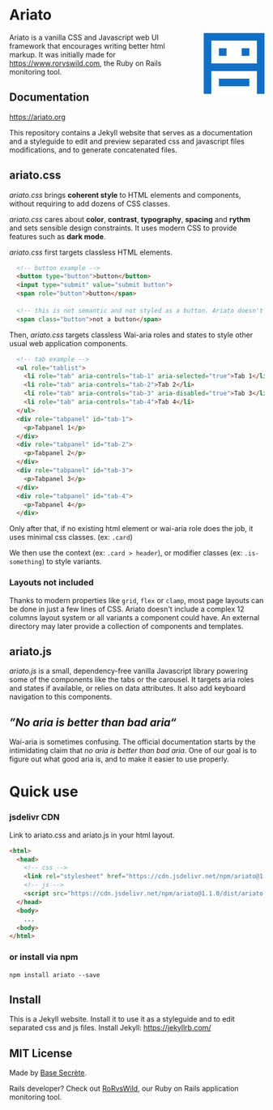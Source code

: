 # Ariato

<img align="right" width="120px" src="assets/images/ariato.png" style="margin: 0 0 48px 48px;" />

Ariato is a vanilla CSS and Javascript web UI framework that encourages writing better html markup. It was initially made for https://www.rorvswild.com, the Ruby on Rails monitoring tool.

## Documentation
https://ariato.org

This repository contains a Jekyll website that serves as a documentation and a styleguide to edit and preview separated css and javascript files modifications, and to generate concatenated files.

## ariato.css
*ariato.css* brings **coherent style** to HTML elements and components, without requiring to add dozens of CSS classes.

*ariato.css* cares about **color**, **contrast**, **typography**, **spacing** and **rythm** and sets sensible design constraints. It uses modern CSS to provide features such as **dark mode**.

*ariato.css* first targets classless HTML elements.

```html
  <!-- button example -->
  <button type="button">button</button>
  <input type="submit" value="submit button">
  <span role="button">button</span>

  <!-- this is not semantic and not styled as a button. Ariato doesn't include a .button class since there are already better ways. -->
  <span class="button">not a button</span>
```

Then, *ariato.css* targets classless Wai-aria roles and states to style other usual web application components.

```html
  <!-- tab example -->
  <ul role="tablist">
    <li role="tab" aria-controls="tab-1" aria-selected="true">Tab 1</li>
    <li role="tab" aria-controls="tab-2">Tab 2</li>
    <li role="tab" aria-controls="tab-3" aria-disabled="true">Tab 3</li>
    <li role="tab" aria-controls="tab-4">Tab 4</li>
  </ul>
  <div role="tabpanel" id="tab-1">
    <p>Tabpanel 1</p>
  </div>
  <div role="tabpanel" id="tab-2">
    <p>Tabpanel 2</p>
  </div>
  <div role="tabpanel" id="tab-3">
    <p>Tabpanel 3</p>
  </div>
  <div role="tabpanel" id="tab-4">
    <p>Tabpanel 4</p>
  </div>
```

Only after that, if no existing html element or wai-aria role does the job, it uses minimal css classes. (ex: ```.card```)

We then use the context (ex: ```.card > header```), or modifier classes (ex: ```.is-something```) to style variants. 

### Layouts not included
Thanks to modern properties like ```grid```, ```flex``` or ```clamp```, most page layouts can be done in just a few lines of CSS. Ariato doesn't include a complex 12 columns layout system or all variants a component could have. An external directory may later provide a collection of components and templates.

## ariato.js

*ariato.js* is a small, dependency-free vanilla Javascript library powering some of the components like the tabs or the carousel. It targets aria roles and states if available, or relies on data attributes. It also add keyboard navigation to this components.

## *”No aria is better than bad aria“*

Wai-aria is sometimes confusing. The official documentation starts by the intimidating claim that *no aria is better than bad aria*. One of our goal is to figure out what good aria is, and to make it easier to use properly.

# Quick use

### jsdelivr CDN

Link to ariato.css and ariato.js in your html layout.

```html
<html>
  <head>
    <!-- css -->
    <link rel="stylesheet" href="https://cdn.jsdelivr.net/npm/ariato@1.1.0/dist/ariato.min.css" type="text/css">
    <!-- js -->
    <script src="https://cdn.jsdelivr.net/npm/ariato@1.1.0/dist/ariato.min.js"></script>
  </head>
  <body>
    ...
  <body>
</html>
```

### or install via npm

```shell
npm install ariato --save
```


## Install 

This is a Jekyll website. Install it to use it as a styleguide and to edit separated css and js files.
Install Jekyll: https://jekyllrb.com/


## MIT License

Made by [Base Secrète](https://basesecrete.com).

Rails developer? Check out [RoRvsWild](https://rorvswild.com), our Ruby on Rails application monitoring tool.

